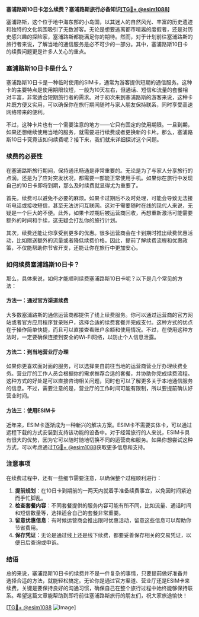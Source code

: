 **塞浦路斯10日卡怎么续费？塞浦路斯旅行必备知识[[TG💪+ @esim1088](https://t.me/s/esim1088)]**

塞浦路斯，这个位于地中海东部的小岛国，以其迷人的自然风光、丰富的历史遗迹和独特的文化氛围吸引了无数游客。无论是想要逃离都市喧嚣的度假者，还是对历史感兴趣的探险家，塞浦路斯都能满足你的期待。然而，对于计划前往塞浦路斯的旅行者来说，了解当地的通信服务是必不可少的一部分。其中，塞浦路斯10日卡的续费问题更是许多人关心的重点。

### 塞浦路斯10日卡是什么？

塞浦路斯10日卡是一种临时使用的SIM卡，通常为游客提供短期的通信服务。这种卡的主要特点是使用期限较短，一般为10天左右，但通话、短信和流量的套餐相对丰富，非常适合短期旅行者的需求。对于初次来到塞浦路斯的游客来说，这种卡片既方便又实用，可以确保你在旅行期间随时与家人朋友保持联系，同时享受高速网络带来的便利。

不过，这种卡片也有一个需要注意的地方——它只有固定的使用期限。一旦到期，如果还想继续使用当地的服务，就需要进行续费或者更换新的卡片。那么，塞浦路斯10日卡究竟该如何续费呢？接下来，我们就来详细探讨这个问题。

### 续费的必要性

在塞浦路斯旅行期间，保持通讯畅通是非常重要的。无论是为了与家人分享旅行的点滴，还是为了应对突发状况，都需要一部能正常使用手机。如果你在旅行中发现自己的10日卡即将到期，那么及时续费就显得尤为重要了。

首先，续费可以避免不必要的麻烦。如果卡过期后不及时处理，可能会导致无法接听电话或接收短信，甚至无法访问互联网。这对于需要随时在线的现代人来说，无疑是一个巨大的不便。此外，如果卡过期后被运营商回收，再想重新激活可能需要额外的时间和手续，这无疑会打乱你的旅行计划。

其次，续费还能让你享受到更多的优惠。很多运营商会在卡到期时推出续费优惠活动，比如赠送额外的流量或者降低续费价格。因此，提前了解续费流程和优惠政策，不仅能帮助你节省开支，还能让你在旅行中更加安心。

### 如何续费塞浦路斯10日卡？

那么，具体来说，如何才能顺利续费塞浦路斯10日卡呢？以下是几个常见的方法：

#### 方法一：通过官方渠道续费

大多数塞浦路斯的通信运营商都提供了线上续费服务。你可以通过运营商的官方网站或者官方应用程序登录账户，选择合适的续费套餐并完成支付。这种方式的优点在于操作简单快捷，而且可以直接查看账户余额和使用情况。不过，在使用这种方法时，一定要确保连接到安全的Wi-Fi网络，以防止个人信息泄露。

#### 方法二：到当地营业厅办理

如果你更喜欢面对面的服务，可以选择亲自前往当地的运营商营业厅办理续费业务。营业厅的工作人员会根据你的需求推荐合适的套餐，并协助你完成续费流程。这种方式的好处是可以直接咨询相关问题，同时也可以了解更多关于本地通信服务的信息。不过，需要注意的是，营业厅的工作时间可能有限制，所以要提前确认好营业时间。

#### 方法三：使用ESIM卡

近年来，ESIM卡逐渐成为一种新兴的解决方案。ESIM卡不需要实体卡，可以通过远程下载的方式安装到支持该功能的设备中。对于经常旅行的人来说，ESIM卡具有很大的优势，因为它可以随时随地切换不同的运营商和服务。如果你想尝试这种方式，可以考虑通过[TG💪+ @esim1088](https://t.me/s/esim1088)获取更多信息和支持。

### 注意事项

在续费过程中，还有一些细节需要注意，以确保整个过程顺利进行：

1. **提前规划**：在10日卡到期前的一两天内就着手准备续费事宜，以免因时间紧迫而手忙脚乱。
2. **检查套餐内容**：不同套餐提供的服务内容可能有所不同，比如流量、通话时间和短信数量等，选择适合自己的套餐非常重要。
3. **留意优惠信息**：有时候运营商会推出限时优惠活动，留意这些信息可以帮助你节省费用。
4. **保存凭证**：无论是通过线上还是线下续费，都要妥善保存相关的交易凭证，以便日后查询或申诉。

### 结语

总的来说，塞浦路斯10日卡的续费并不是一件复杂的事情，只要提前做好准备并选择合适的方法，就能轻松搞定。无论你是通过官方渠道、营业厅还是ESIM卡来续费，关键是要保持良好的沟通习惯，确保自己在整个旅行过程中始终能够保持联系。希望这篇文章能帮助到即将前往塞浦路斯旅行的朋友们，祝大家旅途愉快！

[[TG💪+ @esim1088](https://t.me/s/esim1088) ![Image](https://i.postimg.cc/4NQfJmqS/Snipaste-2025-05-13-00-14-12.png)]